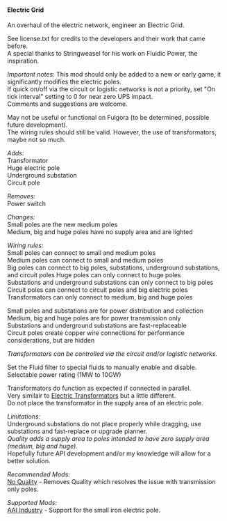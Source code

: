 #### Electric Grid  
An overhaul of the electric network, engineer an Electric Grid.  

See license.txt for credits to the developers and their work that came before.  
A special thanks to Stringweasel for his work on Fluidic Power, the inspiration.  

*Important notes:*
This mod should only be added to a new or early game, it significantly modifies the electric poles.  
If quick on/off via the circuit or logistic networks is not a priority, set "On tick interval" setting to 0 for near zero UPS impact.  
Comments and suggestions are welcome.  

May not be useful or functional on Fulgora (to be determined, possible future development).  
The wiring rules should still be valid. However, the use of transformators, maybe not so much.  

*Adds:*  
Transformator  
Huge electric pole  
Underground substation  
Circuit pole

*Removes:*  
Power switch  

*Changes:*  
Small poles are the new medium poles  
Medium, big and huge poles have no supply area and are lighted  

*Wiring rules:*  
Small poles can connect to small and medium poles  
Medium poles can connect to small and medium poles  
Big poles can connect to big poles, substations, underground substations, and circuit poles
Huge poles can only connect to huge poles  
Substations and underground substations can only connect to big poles  
Circuit poles can connect to circuit poles and big electric poles
Transformators can only connect to medium, big and huge poles  

Small poles and substations are for power distribution and collection  
Medium, big and huge poles are for power transmission only  
Substations and underground substations are fast-replaceable  
Circuit poles create copper wire connections for performance considerations, but are hidden

*Transformators can be controlled via the circuit and/or logistic networks.*  

Set the Fluid filter to special fluids to manually enable and disable.  
Selectable power rating (1MW to 10GW) 

Transformators do function as expected if connected in parallel.  
Very similair to [Electric Transformators](https://mods.factorio.com/mod/Electric_Transformators) but a little different.  
Do not place the transformator in the supply area of an electric pole.  

*Limitations:*  
Underground substations do not place properly while dragging, use substations and fast-replace or upgrade planner.  
*Quality adds a supply area to poles intended to have zero supply area (medium, big and huge).*  
Hopefully future API development and/or my knowledge will allow for a better solution.  

*Recommended Mods:*  
[No Quality](https://mods.factorio.com/mod/no-quality) - Removes Quality which resolves the issue with transmission only poles.  

*Supported Mods:*  
[AAI Industry](https://mods.factorio.com/mod/aai-industry) - Support for the small iron electric pole.  
